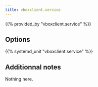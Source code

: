 ```yaml
---
title: vboxclient.service
---
```


{{% provided_by "vboxclient.service" %}}

## Options

{{% systemd_unit "vboxclient.service" %}}

## Additionnal notes

Nothing here.